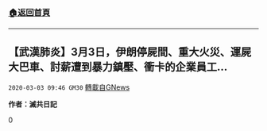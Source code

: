 ###  [:house:返回首頁](https://github.com/ourhimalayas/txt)
---

## 【武漢肺炎】3月3日，伊朗停屍間、重大火災、運屍大巴車、討薪遭到暴力鎮壓、衝卡的企業員工&#8230;
`2020-03-03 09:46 GM30` [轉載自GNews](https://gnews.org/zh-hant/130322/)

**作者：滅共日記**



0
